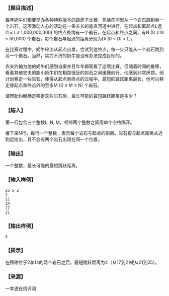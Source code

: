 ### 【题目描述】

每年奶牛们都要举办各种特殊版本的跳房子比赛，包括在河里从一个岩石跳到另一个岩石。这项激动人心的活动在一条长长的笔直河道中进行，在起点和离起点L远 (1 ≤ L≤ 1,000,000,000) 的终点处均有一个岩石。在起点和终点之间，有N (0 ≤ N ≤ 50,000) 个岩石，每个岩石与起点的距离分别为Di (0 < Di < L)。

在比赛过程中，奶牛轮流从起点出发，尝试到达终点，每一步只能从一个岩石跳到另一个岩石。当然，实力不济的奶牛是没有办法完成目标的。

农夫约翰为他的奶牛们感到自豪并且年年都观看了这项比赛。但随着时间的推移，看着其他农夫的胆小奶牛们在相距很近的岩石之间缓慢前行，他感到非常厌烦。他计划移走一些岩石，使得从起点到终点的过程中，最短的跳跃距离最长。他可以移走除起点和终点外的至多M (0 ≤ M ≤ N) 个岩石。

请帮助约翰确定移走这些岩石后，最长可能的最短跳跃距离是多少？

### 【输入】

第一行包含三个整数L, N, M，相邻两个整数之间用单个空格隔开。

接下来N行，每行一个整数，表示每个岩石与起点的距离。岩石按与起点距离从近到远给出，且不会有两个岩石出现在同一个位置。

### 【输出】

一个整数，最长可能的最短跳跃距离。

### 【输入样例】

```
25 5 2
2
11
14
17
21
```

### 【输出样例】

```
4
```

### 【提示】

在移除位于2和14的两个岩石之后，最短跳跃距离为4（从17到21或从21到25）。


 ### 【来源】

 一本通在线评测 